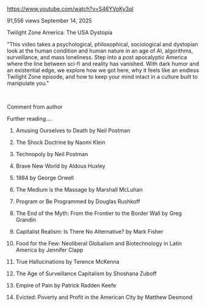 https://www.youtube.com/watch?v=S46YVoKy3qI

91,556 views September 14, 2025

Twilight Zone America: The USA Dystopia

"This video takes a psychological, philosophical, sociological and dystopian look at the human condition and human nature in an age of AI, algorithms, surveillance, and mass loneliness. Step into a post apocalyptic America where the line between sci-fi and reality has vanished. With dark humor and an existential edge, we explore how we got here, why it feels like an endless Twilight Zone episode, and how to keep your mind intact in a culture built to manipulate you."

&nbsp;

Comment from author


Further reading....



1. Amusing Ourselves to Death by Neil Postman

2. The Shock Doctrine by Naomi Klein

3. Technopoly by Neil Postman

4. Brave New World by Aldous Huxley

5. 1984 by George Orwell

6. The Medium is the Massage by Marshall McLuhan

7. Program or Be Programmed by Douglas Rushkoff

8. The End of the Myth: From the Frontier to the Border Wall by Greg Grandin

9. Capitalist Realism: Is There No Alternative? by Mark Fisher

10. Food for the Few: Neoliberal Globalism and Biotechnology in Latin America by Jennifer Clapp

11. True Hallucinations by Terence McKenna

12. The Age of Surveillance Capitalism by Shoshana Zuboff

13. Empire of Pain by Patrick Radden Keefe

14. Evicted: Poverty and Profit in the American City by Matthew Desmond

